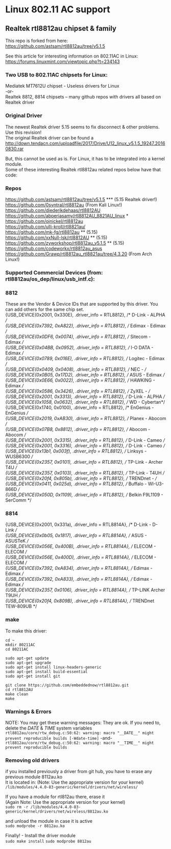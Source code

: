 # Linux 802.11 AC support
## Realtek rtl8812au chipset & family
 
This repo is forked from here:  
https://github.com/astsam/rtl8812au/tree/v5.1.5

See this article for interesting information on 802.11AC in Linux:  
https://forums.linuxmint.com/viewtopic.php?t=234143


### Two USB to 802.11AC chipsets for Linux:
Mediatek MT7612U chipset  - Useless drivers for Linux  
-or-  
Realtek 8812, 8814 chipsets – many github repos with drivers all based on Realtek driver

### Original Driver
The newest Realtek driver 5.15 seems to fix disconnect & other problems.  Use this revision!  
The original Realtek driver can be found a
http://down.tendacn.com/uploadfile/2017/Drive/U12_linux_v5.1.5_19247.20160830.rar

But, this cannot be used as is.  For Linux, it has to be integrated into a kernel module.  
Some of these interesting Realtek rtl8812au related repos below have that code:  

### Repos
https://github.com/astsam/rtl8812au/tree/v5.1.5       		***   (5.15 Realtek driver!)  
https://github.com/0syntral/rtl8812au   				(From Kali Linux!)  
https://github.com/diederikdehaas/rtl8812AU  
https://github.com/abperiasamy/rtl8812AU_8821AU_linux 		*  
https://github.com/ojnickel/rtl8812au  
https://github.com/ulli-kroll/rtl8821au/  
https://github.com/mk-fg/rtl8812au     					** (5.15)  
https://github.com/xxNull-lsk/rtl8812AU    				**      (5.15)  
https://github.com/zyworkshop/rtl8812au_v5.1.5  			**    (5.15)  
https://github.com/codeworkx/rtl8812au_asus  
https://github.com/Grawp/rtl8812au_rtl8821au/tree/4.3.20  	(From Arch Linux!)  

### Supported Commercial Devices (from: rtl8812au/os_dep/linux/usb_intf.c):  
### 8812
These are the Vendor & Device IDs that are supported by this driver.  You can add others for the same chip set.  
	{USB_DEVICE(0x2001, 0x330E), .driver_info = RTL8812}, /* D-Link - ALPHA */  
	{USB_DEVICE(0x7392, 0xA822), .driver_info = RTL8812}, /* Edimax - Edimax */  
	{USB_DEVICE(0x0DF6, 0x0074), .driver_info = RTL8812}, /* Sitecom - Edimax */  
	{USB_DEVICE(0x04BB, 0x0952), .driver_info = RTL8812}, /* I-O DATA - Edimax */  
	{USB_DEVICE(0x0789, 0x016E), .driver_info = RTL8812}, /* Logitec - Edimax */  
	{USB_DEVICE(0x0409, 0x0408), .driver_info = RTL8812}, /* NEC - */  
	{USB_DEVICE(0x0B05, 0x17D2), .driver_info = RTL8812}, /* ASUS - Edimax */  
	{USB_DEVICE(0x0E66, 0x0022), .driver_info = RTL8812}, /* HAWKING - Edimax */  
	{USB_DEVICE(0x0586, 0x3426), .driver_info = RTL8812}, /* ZyXEL - */  
	{USB_DEVICE(0x2001, 0x3313), .driver_info = RTL8812}, /* D-Link - ALPHA */  
	{USB_DEVICE(0x1058, 0x0632), .driver_info = RTL8812}, /* WD - Cybertan*/  
	{USB_DEVICE(0x1740, 0x0100), .driver_info = RTL8812}, /* EnGenius - EnGenius */  
	{USB_DEVICE(0x2019, 0xAB30), .driver_info = RTL8812}, /* Planex - Abocom */  
	{USB_DEVICE(0x07B8, 0x8812), .driver_info = RTL8812}, /* Abocom - Abocom */  
	{USB_DEVICE(0x2001, 0x3315), .driver_info = RTL8812}, /* D-Link - Cameo */  
	{USB_DEVICE(0x2001, 0x3316), .driver_info = RTL8812}, /* D-Link - Cameo */  
	{USB_DEVICE(0x13b1, 0x003f), .driver_info = RTL8812}, /* Linksys - WUSB6300 */  
	{USB_DEVICE(0x2357, 0x0101), .driver_info = RTL8812}, /* TP-Link - Archer T4U */  
	{USB_DEVICE(0x2357, 0x0103), .driver_info = RTL8812}, /* TP-Link - T4UH */  
	{USB_DEVICE(0x20f4, 0x805b), .driver_info = RTL8812}, /* TRENDnet - */  
	{USB_DEVICE(0x0411, 0x025d), .driver_info = RTL8812}, /* Buffalo - WI-U3-866D */  
	{USB_DEVICE(0x050D, 0x1109), .driver_info = RTL8812}, /* Belkin F9L1109 - SerComm */  
### 8814
{USB_DEVICE(0x2001, 0x331a), .driver_info = RTL8814A}, /* D-Link - D-Link */  
{USB_DEVICE(0x0b05, 0x1817), .driver_info = RTL8814A}, /* ASUS - ASUSTeK */  
{USB_DEVICE(0x056E, 0x400B), .driver_info = RTL8814A}, /* ELECOM - ELECOM */  
{USB_DEVICE(0x056E, 0x400D), .driver_info = RTL8814A}, /* ELECOM - ELECOM */  
{USB_DEVICE(0x7392, 0xA834), .driver_info = RTL8814A}, /* Edimax - Edimax */  
{USB_DEVICE(0x7392, 0xA833), .driver_info = RTL8814A}, /* Edimax - Edimax */  
{USB_DEVICE(0x2357, 0x0106), .driver_info = RTL8814A}, /* TP-LINK Archer T9UH */  
{USB_DEVICE(0x20f4, 0x809B), .driver_info = RTL8814A}, /* TRENDnet TEW-809UB */  

### make
To make this driver:  
```
cd ~  
mkdir 80211AC  
cd 80211AC  
```
```
sudo apt-get update  
sudo apt-get upgrade  
sudo apt-get install linux-headers-generic  
sudo apt-get install build-essential  
sudo apt-get install git  
```
```
git clone https://github.com/embeddednow/rtl8812au.git  
cd rtl8812AU  
make clean  
make  
```
### Warnings & Errors
NOTE: You may get these warning messages:  They are ok.  If you need to, delete the _DATE_ & _TIME_ system variables  
`rtl8812au/core/rtw_debug.c:50:62: warning: macro "__DATE__" might prevent reproducible builds [-Wdate-time]`
-and-  
`rtl8812au/core/rtw_debug.c:50:62: warning: macro "__TIME__" might prevent reproducible builds`

### Removing old drivers
if you installed previously a driver from git hub, you have to erase any previous module 8112au.ko  
It is located in: (Note: Use the appropriate version for your kernel)  
`/lib/modules/4.4.0-83-generic/kernel/drivers/net/wireless/`

If you have a module for rtl812au there, erase it  
(Again Note: Use the appropriate version for your kernel)  
`sudo rm -r /lib/modules/4.4.0-83-generic/kernel/drivers/net/wireless/8812au.ko`

and unload the module in case it is active  
`sudo modprobe -r 8812au.ko`

Finally! - Install the driver module  
`sudo make install`
`sudo modprobe 8812au`
